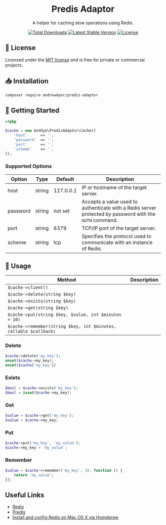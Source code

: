 <h1 align="center">Predis Adaptor</h1>

<p align="center">A helper for caching slow operations using Redis.</p>

<p align="center">
    <a href="https://packagist.org/packages/andrewdyer/predis-adaptor"><img src="https://poser.pugx.org/andrewdyer/predis-adaptor/downloads?style=for-the-badge" alt="Total Downloads"></a>
    <a href="https://packagist.org/packages/andrewdyer/predis-adaptor"><img src="https://poser.pugx.org/andrewdyer/predis-adaptor/v?style=for-the-badge" alt="Latest Stable Version"></a>
    <a href="https://packagist.org/packages/andrewdyer/predis-adaptor"><img src="https://poser.pugx.org/andrewdyer/predis-adaptor/license?style=for-the-badge" alt="License"></a>
</p>

## 📄 License

Licensed under the [MIT license](https://opensource.org/licenses/MIT) and is free for private or commercial projects.

## 📥 Installation

```bash
composer require andrewdyer/predis-adaptor
```

## 🚀 Getting Started

```php
<?php

$cache = new Anddye\PredisAdaptor\Cache([
    'host'      => '',
    'password'  => '',
    'port'      => '',
    'scheme'    => '',
]);
```

### Supported Options

| Option | Type | Default | Description |
| --- | --- | --- | --- |
| host | string | 127.0.0.1 | IP or hostname of the target server.  |
| password | string | not set | Accepts a value used to authenticate with a Redis server protected by password with the `AUTH` command. |
| port | string | 6379 | TCP/IP port of the target server. |
| scheme | string | tcp | Specifies the protocol used to communicate with an instance of Redis. |

## 📖 Usage

| Method | Description |
| --- | --- |
| `$cache->client()` |  |
| `$cache->delete(string $key)` |  |
| `$cache->exists(string $key)` |  |
| `$cache->get(string $key)` |  |
| `$cache->put(string $key, $value, int $minutes = 10)` |  |
| `$cache->remember(string $key, int $minutes, callable $callback)` |  |

### Delete

```php
$cache->delete('my_key');
unset($cache->my_key);
unset($cache['my_key'])
```

### Exists

```php
$bool = $cache->exists('my_key');
$bool = isset($cache->my_key);
```

### Get

```php
$value = $cache->get('my_key');
$value = $cache->my_key;
```

### Put

```php
$cache->put('my_key', 'my_value');
$cache->my_key = 'my_value';
```

### Remember

```php
$value = $cache->remember('my_key', 10, function () {
    return 'my_value';
});
```

## Useful Links

* [Redis](http://redis.io/)
* [Predis](https://github.com/nrk/predis)
* [Install and config Redis on Mac OS X via Homebrew](https://medium.com/@petehouston/install-and-config-redis-on-mac-os-x-via-homebrew-eb8df9a4f298)
